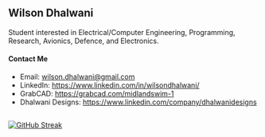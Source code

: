 ## Wilson Dhalwani

Student interested in Electrical/Computer Engineering, Programming, Research, Avionics, Defence, and Electronics. 

#### Contact Me
- Email: wilson.dhalwani@gmail.com
- LinkedIn: https://www.linkedin.com/in/wilsondhalwani/
- GrabCAD: https://grabcad.com/midlandswim-1
- Dhalwani Designs: https://www.linkedin.com/company/dhalwanidesigns
  
##

[![GitHub Streak](https://streak-stats.demolab.com?user=Midlandswim&theme=hacker&border_radius=3&date_format=M%20j%5B%2C%20Y%5D&card_width=275&background=45%2C465D4A00%2C000000&stroke=2FFF3AB9&border=8CEB94&hide_current_streak=true&hide_longest_streak=true)](https://git.io/streak-stats)

<!---
Midlandswim/Midlandswim is a ✨ special ✨ repository because its `README.md` (this file) appears on your GitHub profile.
You can click the Preview link to take a look at your changes.
--->
